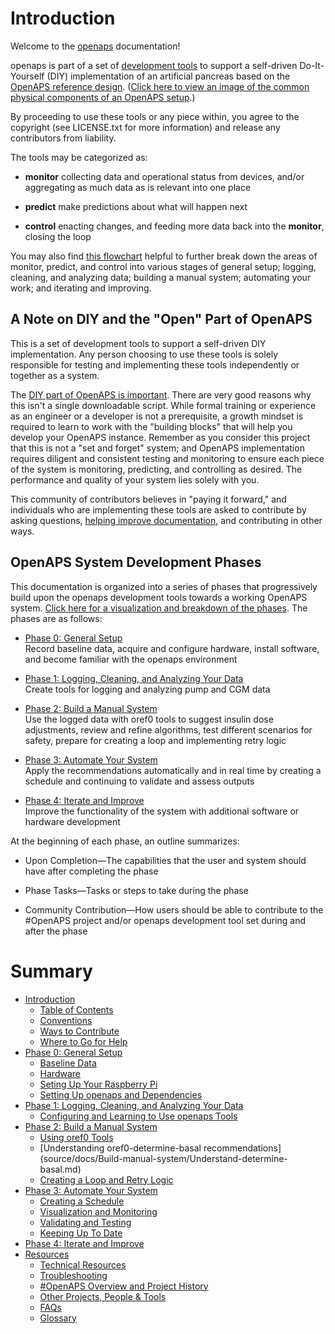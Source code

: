 # Introduction 

Welcome to the [openaps](https://github.com/openaps/) documentation!

openaps is part of a set of [development tools](https://net.educause.edu/ir/library/pdf/ELI7088.pdf) to support a self-driven Do-It-Yourself (DIY) implementation of an artificial pancreas based on the [OpenAPS reference design](http://openaps.org/open-artificial-pancreas-system-openaps-reference-design/). ([Click here to view an image of the common physical components of an OpenAPS setup](source/docs/IMG_1112.jpg).)

By proceeding to use these tools or any piece within, you agree to the copyright (see LICENSE.txt for more information) and release any contributors from liability. 

The tools may be categorized as:

*  **monitor** collecting data and operational status from devices, and/or aggregating as much data as is relevant into one place

* **predict** make predictions about what will happen next

* **control** enacting changes, and feeding more data back into the **monitor**, closing the loop

You may also find [this flowchart](./OpenAPS_phase_visualization_Nov152015.png) helpful to further break down the areas of monitor, predict, and control into various stages of general setup; logging, cleaning, and analyzing data; building a manual system; automating your work; and iterating and improving.

## A Note on DIY and the "Open" Part of OpenAPS

This is a set of development tools to support a self-driven DIY implementation. Any person choosing to use these tools is solely responsible for testing and implementing these tools independently or together as a system.  

The [DIY part of OpenAPS is important](http://bit.ly/1NBbZtO). There are very good reasons why this isn't a single downloadable script. While formal training or experience as an engineer or a developer is not a prerequisite, a growth mindset is required to learn to work with the "building blocks" that will help you develop your OpenAPS instance. Remember as you consider this project that this is not a "set and forget" system; and OpenAPS implementation requires diligent and consistent testing and monitoring to ensure each piece of the system is monitoring, predicting, and controlling as desired.  The performance and quality of your system lies solely with you.

This community of contributors believes in "paying it forward," and individuals who are implementing these tools are asked to contribute by asking questions, [helping improve documentation](source/docs/Resources/my-first-pr.md), and contributing in other ways.


## OpenAPS System Development Phases

This documentation is organized into a series of phases that progressively build upon the openaps development tools towards a working OpenAPS system. [Click here for a visualization and breakdown of the phases](./OpenAPS_phase_visualization_Nov152015.png). The phases are as follows: 

* [Phase 0: General Setup](source/docs/Overview/initial-setup.md)<br>
Record baseline data, acquire and configure hardware, install software, and become familiar with the openaps environment

* [Phase 1: Logging, Cleaning, and Analyzing Your Data](source/docs/Overview/data-collection.md)<br>
Create tools for logging and analyzing pump and CGM data

* [Phase 2: Build a Manual System](source/docs/Overview/manual-system.md)<br>
Use the logged data with oref0 tools to suggest insulin dose adjustments, review and refine algorithms, test different scenarios for safety, prepare for creating a loop and implementing retry logic

* [Phase 3: Automate Your System](source/docs/Overview/automate-system.md)<br>
Apply the recommendations automatically and in real time by creating a schedule and continuing to validate and assess outputs

* [Phase 4: Iterate and Improve](source/docs/Overview/iterate-improve.md)<br>
Improve the functionality of the system with additional software or hardware development

At the beginning of each phase, an outline summarizes:

* Upon Completion—The capabilities that the user and system should have after completing the phase
	
* Phase Tasks—Tasks or steps to take during the phase

* Community Contribution—How users should be able to contribute to the #OpenAPS project and/or openaps development tool set during and after the phase

# Summary

* [Introduction](README.md)
   * [Table of Contents](SUMMARY.md)
   * [Conventions](source/docs/Overview/conventions.md)
   * [Ways to Contribute](source/docs/Overview/contribute.md)
   * [Where to Go for Help](source/docs/Overview/communication-support-channels.md)
* [Phase 0: General Setup](source/docs/Overview/initial-setup.md)
   * [Baseline Data](source/docs/Overview/baseline-data.md)
   * [Hardware](source/docs/Overview/hardware.md)
   * [Seting Up Your Raspberry Pi](source/docs/Overview/rpi.md)
   * [Setting Up openaps and Dependencies](source/docs/Overview/openaps.md)
* [Phase 1: Logging, Cleaning, and Analyzing Your Data](source/docs/Overview/data-collection.md)
   * [Configuring and Learning to Use openaps Tools](source/docs/Log-clean-analyze-with-openaps-tools/using.md)
* [Phase 2: Build a Manual System](source/docs/Overview/manual-system.md)
   * [Using oref0 Tools](source/docs/Build-manual-system/Using-oref0-tools.md)
   * [Understanding oref0-determine-basal recommendations] (source/docs/Build-manual-system/Understand-determine-basal.md)
   * [Creating a Loop and Retry Logic](source/docs/Build-manual-system/loop-and-retry-logic.md)
* [Phase 3: Automate Your System](source/docs/Overview/manual-system.md)
   * [Creating a Schedule](source/docs/Automate-system/create-schedule.md)
   * [Visualization and Monitoring](source/docs/Automate-system/vizualization.md)
   * [Validating and Testing](source/docs/Automate-system/validate-output.md)
   * [Keeping Up To Date](source/docs/Automate-system/keeping-up-to-date.md)
* [Phase 4: Iterate and Improve](source/docs/Overview/iterate-improve.md)
* [Resources](source/docs/Resources/resources.md)
   * [Technical Resources](source/docs/Resources/technical-resources.md)
   * [Troubleshooting](source/docs/Resources/troubleshooting.md)
   * [#OpenAPS Overview and Project History](source/docs/Resources/history.md)
   * [Other Projects, People & Tools](source/docs/Resources/other-projects.md)
   * [FAQs](source/docs/Resources/faq.md)
   * [Glossary](source/docs/Resources/glossary.md)

